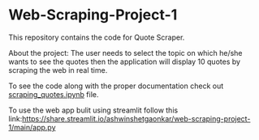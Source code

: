 # Web-Scraping-Project-1
This repository contains the code for Quote Scraper.

About the project:
The user needs to select the topic on which he/she wants to see the quotes then the application will display 10 quotes by scraping the web in real time.

To see the code along with the proper documentation check out [scraping_quotes.ipynb](https://github.com/ashwinshetgaonkar/Web-Scraping-Project-1/blob/main/scraping_quotes.ipynb) file.

To use the web app bulit using streamlit follow this link:https://share.streamlit.io/ashwinshetgaonkar/web-scraping-project-1/main/app.py

